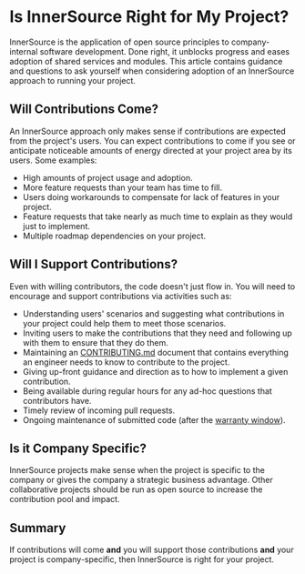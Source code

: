 # Is InnerSource Right for My Project?

InnerSource is the application of open source principles to company-internal software development. Done right, it unblocks progress and eases adoption of shared services and modules. This article contains guidance and questions to ask yourself when considering adoption of an InnerSource approach to running your project.

## Will Contributions Come?

An InnerSource approach only makes sense if contributions are expected from the project's users. You can expect contributions to come if you see or anticipate noticeable amounts of energy directed at your project area by its users. Some examples:

-   High amounts of project usage and adoption.
-   More feature requests than your team has time to fill.
-   Users doing workarounds to compensate for lack of features in your project.
-   Feature requests that take nearly as much time to explain as they would just to implement.
-   Multiple roadmap dependencies on your project.

## Will I Support Contributions?

Even with willing contributors, the code doesn't just flow in. You will need to encourage and support contributions via activities such as:

-   Understanding users' scenarios and suggesting what contributions in your project could help them to meet those scenarios.
-   Inviting users to make the contributions that they need and following up with them to ensure that they do them.
-   Maintaining an [CONTRIBUTING.md](https://patterns.innersourcecommons.org/p/base-documentation#contributing.md) document that contains everything an engineer needs to know to contribute to the project.
-   Giving up-front guidance and direction as to how to implement a given contribution.
-   Being available during regular hours for any ad-hoc questions that contributors have.
-   Timely review of incoming pull requests.
-   Ongoing maintenance of submitted code (after the [warranty window](https://patterns.innersourcecommons.org/p/30-day-warranty)).

## Is it Company Specific?

InnerSource projects make sense when the project is specific to the company or gives the company a strategic business advantage.
Other collaborative projects should be run as open source to increase the contribution pool and impact.

## Summary

If contributions will come **and** you will support those contributions **and** your project is company-specific, then InnerSource is right for your project.
